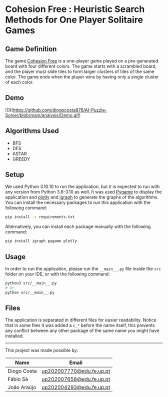 # **Cohesion Free** : Heuristic Search Methods for One Player Solitaire Games

## Game Definition 

The game [Cohesion Free](https://play.google.com/store/apps/details?id=com.NeatWits.CohesionFree&hl=en&gl=US) is a one-player game played on a pre-generated board with four different colors. The game starts with a scrambled board, and the player must slide tiles to form larger clusters of tiles of the same color. The game ends when the player wins by having only a single cluster of each color.


## Demo
![]((https://github.com/diogocosta876/AI-Puzzle-Solver/blob/main/analysis/Demo.gif)


## Algorithms Used
- BFS
- DFS
- ASTAR
- GREEDY

## Setup

We used Python 3.10.10 to run the application, but it is expected to run with any version from Python 3.8-3.10 as well.
It was used [Pygame](https://www.pygame.org/news) to display the application and [plotly](https://plotly.com/python/) and [igraph](https://python.igraph.org/en/stable/) to generate the graphs of the algorithms.
You can install the necessary packages to run this application with the following command:
```bash
pip install -r requirements.txt
```

Alternatively, you can install each package manually with the following command:
```bash
pip install igraph pygame plotly
```

## Usage

In order to run the application, please run the `__main__.py` file inside the `src` folder on your IDE, or with the following command:
```bash
python3 src/__main__.py
# or
python src/__main__.py
```

## Files
The application is separated in different files for easier readability. Notice that in some files it was added a `c_*` before the name itself, this prevents any conflict between any other package of the same name you might have installed.

---

This project was made possible by:

| Name | Email |
|-|-|
| Diogo Costa | up202007770@edu.fe.up.pt |
| Fábio Sá | up202007658@edu.fe.up.pt |
| João Araújo | up202004293@edu.fe.up.pt |
